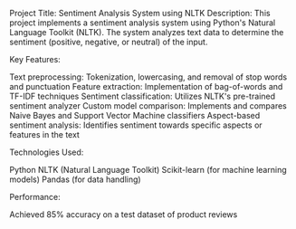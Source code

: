Project Title: Sentiment Analysis System using NLTK
Description:
This project implements a sentiment analysis system using Python's Natural Language Toolkit (NLTK). The system analyzes text data to determine the sentiment (positive, negative, or neutral) of the input.

Key Features:

Text preprocessing: Tokenization, lowercasing, and removal of stop words and punctuation
Feature extraction: Implementation of bag-of-words and TF-IDF techniques
Sentiment classification: Utilizes NLTK's pre-trained sentiment analyzer
Custom model comparison: Implements and compares Naive Bayes and Support Vector Machine classifiers
Aspect-based sentiment analysis: Identifies sentiment towards specific aspects or features in the text

Technologies Used:

Python
NLTK (Natural Language Toolkit)
Scikit-learn (for machine learning models)
Pandas (for data handling)

Performance:

Achieved 85% accuracy on a test dataset of product reviews
